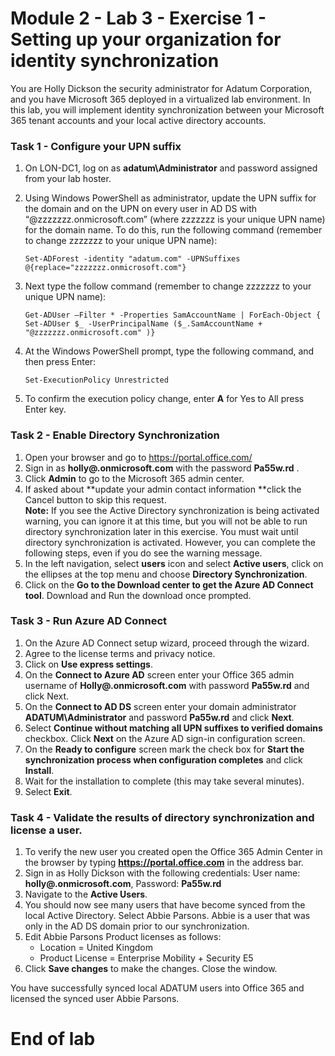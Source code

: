 # Module 2 - Lab 3 - Exercise 1 - Setting up your organization for identity synchronization 

You are Holly Dickson the security administrator for Adatum Corporation, and you have Microsoft 365 deployed in a virtualized lab environment. In this lab, you will implement identity synchronization between your Microsoft 365 tenant accounts and your local active directory accounts.

### Task 1 - Configure your UPN suffix

1.	On LON-DC1, log on as **adatum\Administrator** and password assigned from your lab hoster.
2.	Using Windows PowerShell as administrator, update the UPN suffix for the domain and on the UPN on every user in AD DS with “@zzzzzzz.onmicrosoft.com” (where zzzzzzz is your unique UPN name) for the domain name. To do this, run the following command (remember to change zzzzzzz to your unique UPN name):

    	Set-ADForest -identity "adatum.com" -UPNSuffixes @{replace="zzzzzzz.onmicrosoft.com"}  
3.	Next type the follow command (remember to change zzzzzzz to your unique UPN name): 

		Get-ADUser –Filter * -Properties SamAccountName | ForEach-Object { Set-ADUser $_ -UserPrincipalName ($_.SamAccountName + "@zzzzzzz.onmicrosoft.com" )}
4.	At the Windows PowerShell prompt, type the following command, and then press Enter:

		Set-ExecutionPolicy Unrestricted  
5.	To confirm the execution policy change, enter **A** for Yes to All press Enter key.
 
### Task 2 - Enable Directory Synchronization

1.	Open your browser and go to https://portal.office.com/   
2.	Sign in as **holly@<your tenant here>.onmicrosoft.com** with the password **Pa55w.rd** .    
3.	Click **Admin** to go to the Microsoft 365 admin center.
4.	If asked about **update your admin contact information **click the Cancel button to skip this request.  
	**Note:** If you see the Active Directory synchronization is being activated warning, you can ignore it at this time, but you will not be able to run directory synchronization later in this exercise. You must wait until directory synchronization is activated. However, you can complete the following steps, even if you do see the warning message.  
5.	In the left navigation, select **users** icon and select **Active users**, click on the ellipses at the top menu and choose **Directory Synchronization**.   
6.	Click on the **Go to the Download center to get the Azure AD Connect tool**.   Download and Run the download once prompted.
    
### Task 3 - Run Azure AD Connect

1.	On the Azure AD Connect setup wizard, proceed through the wizard. 
2.	Agree to the license terms and privacy notice.
3.	Click on **Use express settings**.   
4.	On the **Connect to Azure AD** screen enter your Office 365 admin username of 
**Holly@<your tenant here>.onmicrosoft.com** with password **Pa55w.rd** and click Next.   
5.	On the **Connect to AD DS** screen enter your domain administrator **ADATUM\Administrator** and password **Pa55w.rd** and click **Next**.   
6.	Select **Continue without matching all UPN suffixes to verified domains** checkbox. Click **Next** on the Azure AD sign-in configuration screen.   
7.	On the **Ready to configure** screen mark the check box for **Start the synchronization process when configuration completes** and click **Install**.   
8.	Wait for the installation to complete (this may take several minutes).   
9.	Select **Exit**.   

### Task 4 - Validate the results of directory synchronization and license a user. 

1.	To verify the new user you created open the Office 365 Admin Center in the browser by typing **https://portal.office.com** in the address bar.  
2.	Sign in as Holly Dickson with the following credentials:  User name: **holly@<your tenant here>.onmicrosoft.com**, Password: **Pa55w.rd**  
3.	Navigate to the **Active Users**.  
4.	You should now see many users that have become synced from the local Active Directory.  Select Abbie Parsons.  Abbie is a user that was only in the AD DS domain prior to our synchronization. 
5.	Edit Abbie Parsons Product licenses as follows: 
	- Location = United Kingdom
	- Product License = Enterprise Mobility + Security E5
6.	Click **Save changes** to make the changes. Close the window.

You have successfully synced local ADATUM users into Office 365 and licensed the synced user Abbie Parsons.

# End of lab  

 
